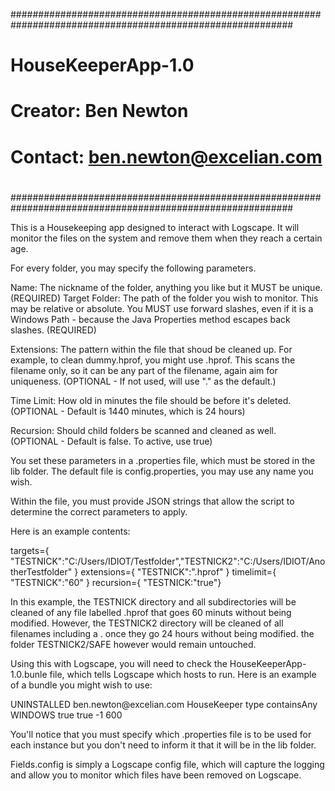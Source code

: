 ###########################################################################################################
#  HouseKeeperApp-1.0
#  Creator: Ben Newton
#  Contact: ben.newton@excelian.com
#
###########################################################################################################

This is a Housekeeping app designed to interact with Logscape. It will monitor the files on the system and remove them when they reach a certain age. 

For every folder, you may specify the following parameters. 

Name: The nickname of the folder, anything you like but it MUST be unique. (REQUIRED)
Target Folder: The path of the folder you wish to monitor. This may be relative or absolute. You MUST use forward slashes, even if it is a Windows Path - because the Java Properties method escapes back slashes. (REQUIRED)

Extensions: The pattern within the file that shoud be cleaned up. For example, to clean dummy.hprof, you might use .hprof. This scans the filename only, so it can be any part of the filename, again aim for uniqueness. (OPTIONAL - If not used, will use "." as the default.)

Time Limit: How old in minutes the file should be before it's deleted. (OPTIONAL - Default is 1440 minutes, which is 24 hours)

Recursion: Should child folders be scanned and cleaned as well. (OPTIONAL - Default is false. To active, use true)


You set these parameters in a .properties file, which must be stored in the lib folder. The default file is config.properties, you may use any name you wish.  

Within the file, you must provide JSON strings that allow the script to determine the correct parameters to apply. 

Here is an example contents:

targets={ "TESTNICK":"C:/Users/IDIOT/Testfolder","TESTNICK2":"C:/Users/IDIOT/AnotherTestfolder" }
extensions={ "TESTNICK":".hprof" }
timelimit={ "TESTNICK":"60" }
recursion={ "TESTNICK:"true"}

In this example, the TESTNICK directory and all subdirectories will be cleaned of any file labelled .hprof that goes 60 minuts without being modified. However, the TESTNICK2 directory will be cleaned of all filenames including a . once they go 24 hours without being modified. the folder TESTNICK2/SAFE however would remain untouched.   

Using this with Logscape, you will need to check the HouseKeeperApp-1.0.bunle file, which tells Logscape which hosts to run. Here is an example of a bundle you might wish to use:

<Bundle name="HouseKeeperApp" version="1.0" system="false">
  <status>UNINSTALLED</status>
  <owner>ben.newton@excelian.com</owner>
  <services>
    <Service>
    <name>HouseKeeper</name>
  	<resourceSelection>type containsAny WINDOWS</resourceSelection>
    <fork>true</fork>
    <background>true</background>
  	<instanceCount>-1</instanceCount>
  	<pauseSeconds>600</pauseSeconds>
    <script>HouseKeeper.groovy config.properties</script>
	</Service>  
	</services>
</Bundle>

You'll notice that you must specify which .properties file is to be used for each instance but you don't need to inform it that it will be in the lib folder. 

Fields.config is simply a Logscape config file, which will capture the logging and allow you to monitor which files have been removed on Logscape. 

